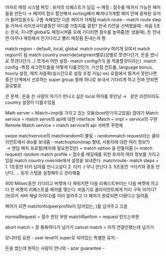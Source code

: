 아자르 매칭 시스템
버킷 : 유저의 리퀘스트가 담김 → 매칭 : 점수를 매겨서 가능한 페어들을 만든다 → 페어의 점수 합산해서 sorting해서 빠져나가게함
페어 안에 중복된 유저가 들어있을수도 구롬 속해있던 다른 페어가 삭제됨
match route - match route step을 거쳐서 라이프사이클동안 어디를 거칠지를 결정? 한국 리전을 선택했을때 : 처음 5초는 한국, 지나면 global도 매칭시켜줌
오래 기다리면 점수를 높여줌(돈 냈을때), 돈 안내면 아무나 매칭해서 안기다리고 빨리 매칭됨
돈내는게 짱

match region - default, local, global 
match country 여러개 모여서 match region이 됨
match country override(segment별로(성별로 쪼갠다던가, 돈을 썼나로 쪼갠다던가...) 쪼개서 어떤 설정- match config(1:1) 을 적용할것이라는) 
match config -특정 세그먼트들을 어떻게 다룰것인가, 가산점 컨트롤, language bonus, hourly 설정, 매치 자동화(실시간으로 설정 조정 가능) ex) 로컬에서 튕겨서 못만나면 중간 단계에서 선호하는 super group 중에 하나로 보내서 기다리게 하고 진짜 안되면 글로벌로

큰 문제 : 돈을 쓴 사람이 자기가 만나고 싶은 local 여자를 못만남 →  
같은 리전이라도 country 설정이 다를수있음


Math server = Match~impl을 가지고 있는 모듈(boot만가지고있음) 껍데기
Match service = match serve의 api에 대한 interface 
Match ~ impl = service의 구현
Remote Match service = match service의 api 서버쪼 꾸현체

swipe
matchservice의 matchrandom이 불림 - randommatch request라는 클라이언트에서 dto를 보내줌 - matchoption(map 형태, 사용자에 대한 여러 정보?)  → 랜덤 매치 프로필(매치에 필요한것만) + match option 을 만들어줌 (= match request)
random match profile = 점수를 매길때를 위한 유저의 여러 정보를 가지고있음
match country override에서 설정을 보내준다. matchroute- match steps = 1. 1초동안 터키 남자를 만나고싶다 2. 터키 ㅏ무나 만난다 3. 5초동안 ㅋ터키와 중동 만난다..... 등의 스텝을 설정해두고 관리해줌

400 Milsec동안 기다리고 버켓에 다 채워지면 다음 리퀘스트부터는 다음 버켓에 차고 다 찬 버켓의 리퀘스트를 페어를 맺는다.
비동기로 클라이언트에게 미리 구독 아이디?(브로커 서버 채널 아이디)를 미리 알려주고 다 페어가 완료되면 다됐다고 알려줌

페어가 되면 matchinfo(peerprofile이 담겨있는, )를 넘겨주고 끄읕

normalRequest = 점수 판단 부분
matchRanfom = request 만드는부분

abort match = 잘 통화하다가 넘기기
cancel match = 아직 연결안됐는데 넘기기


모니터링 요원 - user level이 super로 되어있는 특별한 유저 - 

돈을 썼는데 원하는 사람이 안나와 - azar guarantee - 
